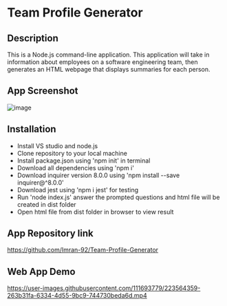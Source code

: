 # Team Profile Generator

## Description
This is a Node.js command-line application. This application will take in information about employees on a software engineering team, then generates an HTML webpage that displays summaries for each person. 

## App Screenshot
![image](https://user-images.githubusercontent.com/111693779/223564602-c7b4a923-cc24-4a7d-bfab-1374e6e15512.png)

## Installation
- Install VS studio and node.js
- Clone repository to your local machine
- Install package.json using 'npm init' in terminal
- Download all dependencies using 'npm i'
- Download inquirer version 8.0.0 using 'npm install --save inquirer@^8.0.0'
- Download jest using 'npm i jest' for testing
- Run 'node index.js' answer the prompted questions and html file will be created in dist folder
- Open html file from dist folder in browser to view result

## App Repository link
https://github.com/Imran-92/Team-Profile-Generator

## Web App Demo
https://user-images.githubusercontent.com/111693779/223564359-263b31fa-6334-4d55-9bc9-744730beda6d.mp4


